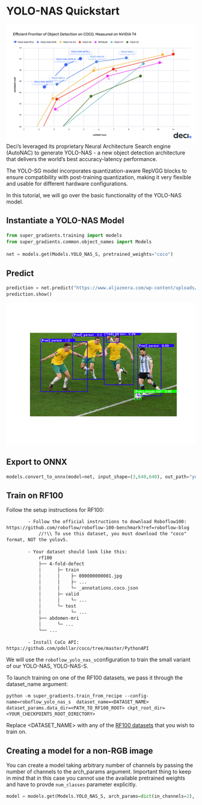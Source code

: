 # YOLO-NAS Quickstart
<div>
<img src="images/yolo_nas_frontier.png" width="750">
</div>
Deci’s leveraged its proprietary Neural Architecture Search engine (AutoNAC) to generate YOLO-NAS - a new object detection architecture that delivers the world’s best accuracy-latency performance. 

The YOLO-SG model incorporates quantization-aware RepVGG blocks to ensure compatibility with post-training quantization, making it very flexible and usable for different hardware configurations.

In this tutorial, we will go over the basic functionality of the YOLO-NAS model. 




## Instantiate a YOLO-NAS Model

```python
from super_gradients.training import models
from super_gradients.common.object_names import Models

net = models.get(Models.YOLO_NAS_S, pretrained_weights="coco")
```

## Predict
```python
prediction = net.predict("https://www.aljazeera.com/wp-content/uploads/2022/12/2022-12-03T205130Z_851430040_UP1EIC31LXSAZ_RTRMADP_3_SOCCER-WORLDCUP-ARG-AUS-REPORT.jpg?w=770&resize=770%2C436&quality=80")
prediction.show()
```
<div>
<img src="images/yolo_nas_qs_predict.png" width="750">
</div>

## Export to ONNX
```python
models.convert_to_onnx(model=net, input_shape=(3,640,640), out_path="yolo_nas_s.onnx")
```


## Train on RF100


Follow the setup instructions for RF100:
```
        - Follow the official instructions to download Roboflow100: https://github.com/roboflow/roboflow-100-benchmark?ref=roboflow-blog
            //!\\ To use this dataset, you must download the "coco" format, NOT the yolov5.

        - Your dataset should look like this:
            rf100
            ├── 4-fold-defect
            │      ├─ train
            │      │    ├─ 000000000001.jpg
            │      │    ├─ ...
            │      │    └─ _annotations.coco.json
            │      ├─ valid
            │      │    └─ ...
            │      └─ test
            │           └─ ...
            ├── abdomen-mri
            │      └─ ...
            └── ...

        - Install CoCo API: https://github.com/pdollar/coco/tree/master/PythonAPI
```
We will use the ```roboflow_yolo_nas_s```configuration to train the small variant of our YOLO-NAS, YOLO-NAS-S.

To launch training on one of the RF100 datasets, we pass it through the dataset_name argument:
```
python -m super_gradients.train_from_recipe --config-name=roboflow_yolo_nas_s  dataset_name=<DATASET_NAME> dataset_params.data_dir=<PATH_TO_RF100_ROOT> ckpt_root_dir=<YOUR_CHECKPOINTS_ROOT_DIRECTORY>
```

Replace <DATASET_NAME> with any of the [RF100 datasets](https://github.com/roboflow/roboflow-100-benchmark/blob/8587f81ef282d529fe5707c0eede74fe91d472d0/metadata/datasets_stats.csv) that you wish to train on.


## Creating a model for a non-RGB image

You can create a model taking arbitrary number of channels by passing the number of channels to the arch_params argument.
Important thing to keep in mind that in this case you cannot use the available pretrained weights and have to provde `num_classes` parameter explicitly.

```python
model = models.get(Models.YOLO_NAS_S, arch_params=dict(in_channels=2), num_classes=15)
```
